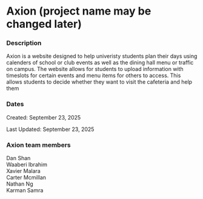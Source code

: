 # Axion (project name may be changed later)

### Description

Axion is a website designed to help univeristy students plan their days using calenders of school or club events as well as the dining hall menu or traffic on campus. The website allows for students to upload information with timeslots for certain events and menu items for others to access. This allows students to decide whether they want to visit the cafeteria and help them   

### Dates

Created: September 23, 2025

Last Updated: September 23, 2025

### Axion team members

Dan Shan<br>
Waaberi Ibrahim<br>
Xavier Malara<br>
Carter Mcmillan<br>
Nathan Ng<br>
Karman Samra<br>

